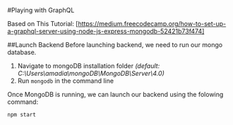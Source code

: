 #Playing with GraphQL

Based on This Tutorial: [https://medium.freecodecamp.org/how-to-set-up-a-graphql-server-using-node-js-express-mongodb-52421b73f474]

##Launch Backend
Before launching backend, we need to run our mongo database.

1. Navigate to mongoDB installation folder _(default: C:\Users\amadia\mongoDB\MongoDB\Server\4.0)_
2. Run `mongodb` in the command line

Once MongoDB is running, we can launch our backend using the folowing command:
```bash
npm start
```